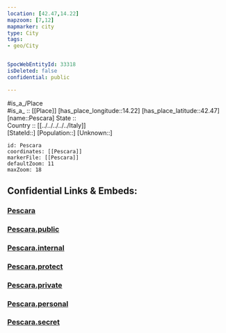 ```yaml
---
location: [42.47,14.22] 
mapzoom: [7,12] 
mapmarker: city 
type: City
tags:
- geo/City


SpocWebEntityId: 33318
isDeleted: false
confidential: public

---
```

#is_a_/Place  
#is_a_ :: [[Place]] 
[has_place_longitude::14.22] 
[has_place_latitude::42.47] 
[name::Pescara] 
State ::  
Country :: [[../../../../../Italy]]  
[StateId::] 
[Population::] 
[Unknown::] 


```leaflet
id: Pescara
coordinates: [[Pescara]] 
markerFile: [[Pescara]] 
defaultZoom: 11 
maxZoom: 18
```


## Confidential Links & Embeds: 

### [Pescara](/_Standards/Earth/Continent/Europe/Europe~South/Italy/regions~Italy/Abruzzo/Pescara/City/Pescara.md) 

### [Pescara.public](/_public/Earth/Continent/Europe/Europe~South/Italy/regions~Italy/Abruzzo/Pescara/City/Pescara.public.md) 

### [Pescara.internal](/_internal/Earth/Continent/Europe/Europe~South/Italy/regions~Italy/Abruzzo/Pescara/City/Pescara.internal.md) 

### [Pescara.protect](/_protect/Earth/Continent/Europe/Europe~South/Italy/regions~Italy/Abruzzo/Pescara/City/Pescara.protect.md) 

### [Pescara.private](/_private/Earth/Continent/Europe/Europe~South/Italy/regions~Italy/Abruzzo/Pescara/City/Pescara.private.md) 

### [Pescara.personal](/_personal/Earth/Continent/Europe/Europe~South/Italy/regions~Italy/Abruzzo/Pescara/City/Pescara.personal.md) 

### [Pescara.secret](/_secret/Earth/Continent/Europe/Europe~South/Italy/regions~Italy/Abruzzo/Pescara/City/Pescara.secret.md)

